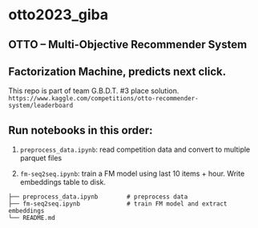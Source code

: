 # otto2023_giba

## OTTO – Multi-Objective Recommender System

## Factorization Machine, predicts next click.

This repo is part of team G.B.D.T. #3 place solution. `https://www.kaggle.com/competitions/otto-recommender-system/leaderboard`

## Run notebooks in this order:

1) `preprocess_data.ipynb`: read competition data and convert to multiple parquet files

2) `fm-seq2seq.ipynb`: train a FM model using last 10 items + hour. Write embeddings table to disk.


```
├── preprocess_data.ipynb        # preprocess data
├── fm-seq2seq.ipynb             # train FM model and extract embeddings
└── README.md
```
